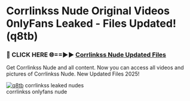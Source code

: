 # Corrlinkss Nude Original Videos 0nlyFans Leaked - Files Updated! (q8tb)

<h3>🔴 CLICK HERE 🌐==►► <a href="https://tinyurl.com/52m3yx9h" rel="nofollow">Corrlinkss Nude Updated Files</a></h3>

Get Corrlinkss Nude and all content. Now you can access all videos and pictures of Corrlinkss Nude. New Updated Files 2025!

[![q8tb](https://i.imgur.com/TnHtlc8.gif)](https://tinyurl.com/52m3yx9h)
corrlinkss leaked nudes<br>
corrlinkss onlyfans nude